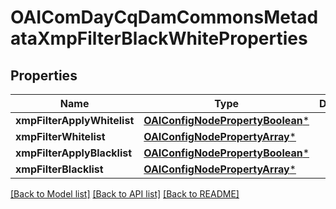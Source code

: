 # OAIComDayCqDamCommonsMetadataXmpFilterBlackWhiteProperties

## Properties
Name | Type | Description | Notes
------------ | ------------- | ------------- | -------------
**xmpFilterApplyWhitelist** | [**OAIConfigNodePropertyBoolean***](OAIConfigNodePropertyBoolean.md) |  | [optional] 
**xmpFilterWhitelist** | [**OAIConfigNodePropertyArray***](OAIConfigNodePropertyArray.md) |  | [optional] 
**xmpFilterApplyBlacklist** | [**OAIConfigNodePropertyBoolean***](OAIConfigNodePropertyBoolean.md) |  | [optional] 
**xmpFilterBlacklist** | [**OAIConfigNodePropertyArray***](OAIConfigNodePropertyArray.md) |  | [optional] 

[[Back to Model list]](../README.md#documentation-for-models) [[Back to API list]](../README.md#documentation-for-api-endpoints) [[Back to README]](../README.md)


